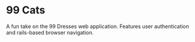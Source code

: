 # 99 Cats

A fun take on the 99 Dresses web application. Features user authentication and rails-based browser navigation.
